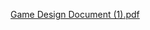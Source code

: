 [Game Design Document (1).pdf](https://github.com/user-attachments/files/16841265/Game.Design.Document.1.pdf)
